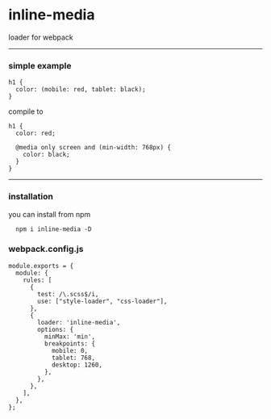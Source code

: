 # inline-media

loader for webpack

---

### simple example

```
h1 {
  color: (mobile: red, tablet: black);
}
```

compile to

```
h1 {
  color: red;

  @media only screen and (min-width: 768px) {
    color: black;
  }
}
```

---

### installation

you can install from npm

```
  npm i inline-media -D
```

### webpack.config.js

```
module.exports = {
  module: {
    rules: [
      {
        test: /\.scss$/i,
        use: ["style-loader", "css-loader"],
      },
      {
        loader: 'inline-media',
        options: {
          minMax: 'min',
          breakpoints: {
            mobile: 0,
            tablet: 768,
            desktop: 1260,
          },
        },
      },
    ],
  },
};
```
